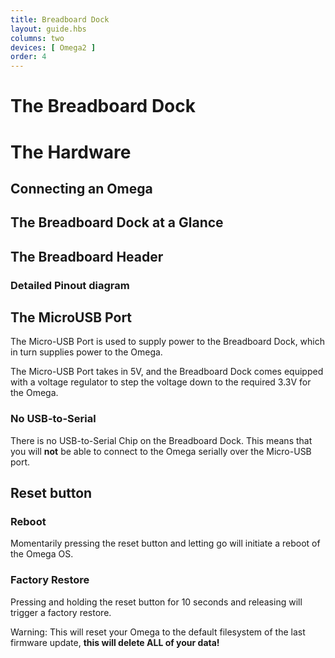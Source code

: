 ```yaml
---
title: Breadboard Dock
layout: guide.hbs
columns: two
devices: [ Omega2 ]
order: 4
---
```



# The Breadboard Dock

<!-- // The Breadboard Dock is the most no-frills dock, it provides power to the Omega and allows it to be plugged in to a breadboard. The pins on the breadboard are mapped 1-to-1 as on the Omega. -->


# The Hardware

<!-- // overview of the dock -->

## Connecting an Omega

<!-- [//]: # (picture guide on how to properly plug in an Omega) -->

## The Breadboard Dock at a Glance

<!-- https://wiki.onion.io/Tutorials/Expansions/Using-the-Power-Dock#the-hardware_the-power-dock-at-a-glance for an example) -->

## The Breadboard Header

<!-- // explanation of the breadboard header, have photos of plugging it into a breadboard -->

### Detailed Pinout diagram

<!-- [//]: # (A detailed pinout diagram of the Breadboard Header, showing which pins are multiplexed - see Lazar for an example) -->

## The MicroUSB Port

<!-- [//]: # (explain that it provides power to the omega, mention that the Omega is powered by 3.3V and that the Dock has a regulator to take the 5V from the microUSB and step it down to 3.3V) -->

The Micro-USB Port is used to supply power to the Breadboard Dock, which in turn supplies power to the Omega.

The Micro-USB Port takes in 5V, and the Breadboard Dock comes equipped with a voltage regulator to step the voltage down to the required 3.3V for the Omega.


### No USB-to-Serial

There is no USB-to-Serial Chip on the Breadboard Dock. This means that you will **not** be able to connect to the Omega serially over the Micro-USB port.


<!-- [//]: # (explanation that there is no usb to serial chip on-board) -->

<!-- You can still connect to your Omega's terminal with SSH. You can learn how to do that in this [guide to connecting to the Omega](#connecting-to-the-omega) -->


## Reset button

<!-- [//]: # (reset button is connected directly to the Omega's reset GPIO, can be used to just trigger a reboot or even a full factory restore) -->

### Reboot

Momentarily pressing the reset button and letting go will initiate a reboot of the Omega OS.

### Factory Restore

Pressing and holding the reset button for 10 seconds and releasing will trigger a factory restore.

Warning: This will reset your Omega to the default filesystem of the last firmware update, **this will delete ALL of your data!**
